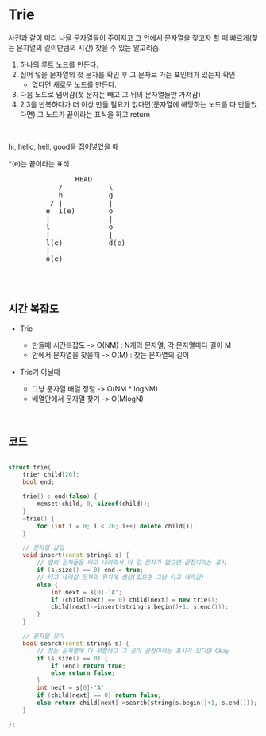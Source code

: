 # Trie

사전과 같이 미리 나올 문자열들이 주어지고 그 안에서 문자열을 찾고자 할 때 빠르게(찾는 문자열의 길이만큼의 시간) 찾을 수 있는 알고리즘.

1. 하나의 루트 노드를 만든다.
2. 집어 넣을 문자열의 첫 문자를 확인 후 그 문자로 가는 포인터가 있는지 확인
    - 없다면 새로운 노드를 만든다.
3. 다음 노드로 넘어감(첫 문자는 빼고 그 뒤의 문자열들만 가져감)
4. 2,3을 반복하다가 더 이상 만들 필요가 없다면(문자열에 해당하는 노드를 다 만들었다면) 그 노드가 끝이라는 표식을 하고 return

</br>

hi, hello, hell, good을 집어넣었을 때

*(e)는 끝이라는 표식
<pre>
                HEAD
            /           \
            h           g
          / |           |
         e  i(e)        o
         |              |
         l              o
         |              |
         l(e)           d(e)
         |
         o(e)

</pre>

</br>

## 시간 복잡도

- Trie
    - 만들때 시간복잡도 -> O(NM) : N개의 문자열, 각 문자열마다 길이 M
    - 안에서 문자열을 찾을때 -> O(M) : 찾는 문자열의 길이

- Trie가 아닐때
    - 그냥 문자열 배열 정렬 -> O(NM * logNM)
    - 배열안에서 문자열 찾기 -> O(MlogN)

</br>

## 코드
```cpp

struct trie{
    trie* child[26];
    bool end;

    trie() : end(false) {
        memset(child, 0, sizeof(child));
    }
    ~trie() {
        for (int i = 0; i < 26; i++) delete child[i];
    }

    // 문자열 삽입
    void insert(const string& s) {
        // 앞의 문자들을 타고 내려와서 더 갈 문자가 없으면 끝점이라는 표시
        if (s.size() == 0) end = true;
        // 타고 내려갈 문자의 위치에 생성(있으면 그냥 타고 내려감)
        else {
            int next = s[0]-'A';
            if (child[next] == 0) child[next] = new trie();
            child[next]->insert(string(s.begin()+1, s.end()));
        }
    }

    // 문자열 찾기
    bool search(const string& s) {
        // 찾는 문자열에 다 부합하고 그 곳이 끝점이라는 표시가 있다면 Okay
        if (s.size() == 0) {
            if (end) return true;
            else return false;
        } 
        int next = s[0]-'A';
        if (child[next] == 0) return false;
        else return child[next]->search(string(s.begin()+1, s.end()));
    }

};

```



